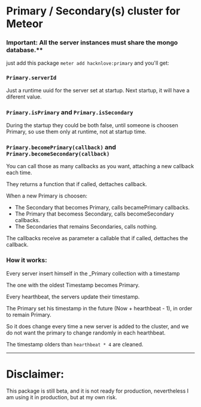 # Primary / Secondary(s) cluster for Meteor

### Important: All the server instances must share the mongo database.**

just add this package `meter add hacknlove:primary` and you'll get:

### `Primary.serverId`
Just a runtime uuid for the server set at startup.
Next startup, it will have a diferent value.

### `Primary.isPrimary` and `Primary.isSecondary`
During the startup they could be both false, until someone is choosen Primary, so use them only at runtime, not at startup time.


### `Primary.becomePrimary(callback)` and `Primary.becomeSecondary(callback)`
You can call those as many callbacks as you want, attaching a new callback each time.

They returns a function that if called, dettaches callback.

When a new Primary is choosen:
* The Secondary that becomes Primary, calls becamePrimary callbacks.
* The Primary that becomess Secondary, calls becomeSecondary callbacks.
* The Secondaries that remains Secondaries, calls nothing.

The callbacks receive as parameter a callable that if called, dettaches the callback.

### How it works:

Every server insert himself in the _Primary collection with a timestamp

The one with the oldest Timestamp becomes Primary.

Every hearthbeat, the servers update their timestamp.

The Primary set his timestamp in the future (Now + hearthbeat - 1), in order to remain Primary.

So it does change every time a new server is added to the cluster, and we do not want the primary to change randomly in each hearthbeat.

The timestamp olders than `hearthbeat * 4` are cleaned.

---
# Disclaimer:

This package is still beta, and it is not ready for production, nevertheless I am using it in production, but at my own risk.
